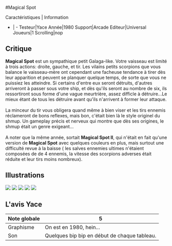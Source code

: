 #Magical Spot

Caractéristiques | Information
- | -
Testeur|Yace
Année|1980
Support|Arcade
Editeur|Universal
Joueurs|1
Scrolling|nop

## Critique
<b>Magical Spot</b> est un sympathique petit Galaga-like. Votre vaisseau est limité à trois actions: droite, gauche, et tir. Les vilains petits scorpions que vous balance le vaisseau-mère ont cependant une facheuse tendance à tirer dès leur apparition et peuvent se planquer quelque temps, de sorte que vous ne puissiez les atteindre. Si certains d'entre eux seront détruits, d'autres arriveront à passer sous votre ship, et dès qu'ils seront au nombre de six, ils ressortiront sous forme d'une vague meurtrière, assez difficle à détruire...Le mieux étant de tous les détruire avant qu'ils n'arrivent à former leur attaque.<br/><br/>La minceur du tir vous obligera quand même à bien viser et les tirs ennemis réclameront de bons reflexes, mais bon, c'était bien là le style originel du shmup. Un gameplay précis et nerveux qui montre que dès ses origines, le shmup était un genre exigeant...<br/><br/>A noter que la même année, sortait <b>Magical Spot II</b>, qui n'était en fait qu'une version de <b>Magical Spot</b> avec quelques couleurs en plus, mais surtout une difficulté revue à la baisse ( les salves ennemies ultimes n'étaient composées de de 4 ennemis, la vitesse des scorpions adverses était réduite et leur tirs moins nombreux).

## Illustrations
![](http://www.shmup.com/images/thumbs/img_fiche_1_934.png)
![](http://www.shmup.com/images/thumbs/img_fiche_2_934.png)
![](http://www.shmup.com/images/thumbs/)
![](http://www.shmup.com/images/thumbs/)
![](http://www.shmup.com/images/thumbs/)

## L'avis Yace
Note globale|5
-|-
Graphisme|On est en 1980, hein...
Son|Quelques bip bip en début de chaque tableau.
